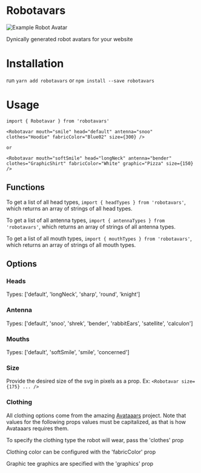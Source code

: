 # Robotavars

![Example Robot Avatar](https://github.com/christianblandford/robotavars/blob/7216083ca44acca92fd1e6ad41f6cf2e165d21db/robot_example.png?raw=true)

Dynically generated robot avatars for your website

# Installation

run `yarn add robotavars` or `npm install --save robotavars`

# Usage

```
import { Robotavar } from 'robotavars'

<Robotavar mouth="smile" head="default" antenna="snoo" clothes="Hoodie" fabricColor="Blue02" size={300} />

or

<Robotavar mouth="softSmile" head="longNeck" antenna="bender" clothes="GraphicShirt" fabricColor="White" graphic="Pizza" size={150} />
```

## Functions

To get a list of all head types, `import { headTypes } from 'robotavars'`, which returns an array of strings of all head types.

To get a list of all antenna types, `import { antennaTypes } from 'robotavars'`, which returns an array of strings of all antenna types.

To get a list of all mouth types, `import { mouthTypes } from 'robotavars'`, which returns an array of strings of all mouth types.

## Options

### Heads

Types: ['default', 'longNeck', 'sharp', 'round', 'knight']

### Antenna

Types: ['default', 'snoo', 'shrek', 'bender', 'rabbitEars', 'satellite', 'calculon']

### Mouths

Types: ['default', 'softSmile', 'smile', 'concerned']

### Size

Provide the desired size of the svg in pixels as a prop. Ex: `<Robotavar size={175} ... />`

### Clothing

All clothing options come from the amazing [Avataaars](https://github.com/fangpenlin/avataaars) project. Note that values for the following props values must be capitalized, as that is how Avataaars requires them.

To specify the clothing type the robot will wear, pass the 'clothes' prop

Clothing color can be configured with the 'fabricColor' prop

Graphic tee graphics are specified with the 'graphics' prop
